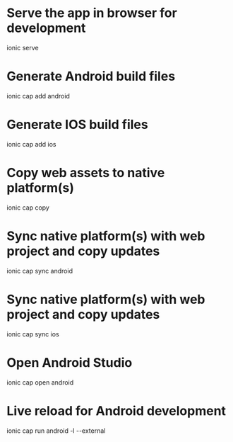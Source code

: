 # Serve the app in browser for development
ionic serve

# Generate Android build files
ionic cap add android

# Generate IOS build files
ionic cap add ios

# Copy web assets to native platform(s)
ionic cap copy

# Sync native platform(s) with web project and copy updates
ionic cap sync android

# Sync native platform(s) with web project and copy updates
ionic cap sync ios

# Open Android Studio
ionic cap open android

# Live reload for Android development
ionic cap run android -l --external
